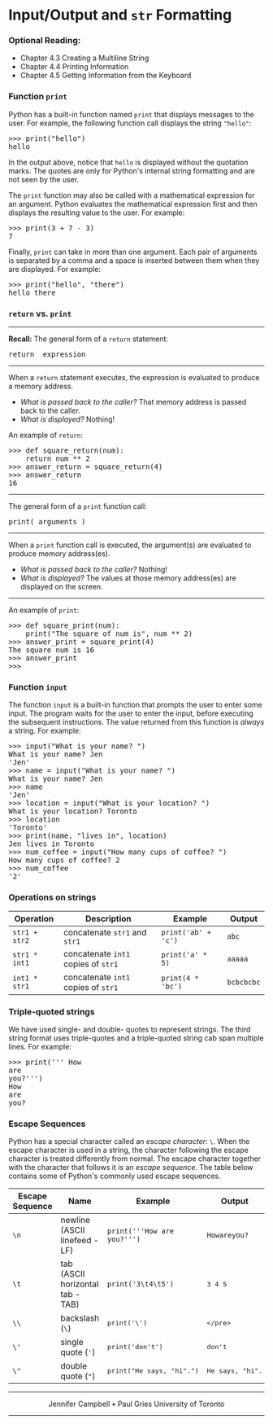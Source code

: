 # Input/Output and `str` Formatting

### Optional Reading:

*   Chapter 4.3 Creating a Multiline String
*   Chapter 4.4 Printing Information
*   Chapter 4.5 Getting Information from the Keyboard

### Function `print`

Python has a built-in function named `print` that displays messages to the user. For example, the following function call displays the string `"hello"`:

<pre>>>> print("hello")
hello
</pre>

In the output above, notice that `hello` is displayed without the quotation marks. The quotes are only for Python's internal string formatting and are not seen by the user.

The `print` function may also be called with a mathematical expression for an argument. Python evaluates the mathematical expression first and then displays the resulting value to the user. For example:

<pre>>>> print(3 + 7 - 3)
7
</pre>

Finally, `print` can take in more than one argument. Each pair of arguments is separated by a comma and a space is inserted between them when they are displayed. For example:

<pre>>>> print("hello", "there")
hello there
</pre>

### `return` vs. `print`

* * *

**Recall:** The general form of a `return` statement:

<pre>return _expression_
</pre>

* * *

When a `return` statement executes, the expression is evaluated to produce a memory address.

*   _What is passed back to the caller?_
    That memory address is passed back to the caller.
*   _What is displayed?_
    Nothing!

An example of `return`:

<pre>>>> def square_return(num):
    return num ** 2
>>> answer_return = square_return(4)  
>>> answer_return 
16      
</pre>

* * *

The general form of a `print` function call:

<pre>print(_arguments_)
</pre>

* * *

When a `print` function call is executed, the argument(s) are evaluated to produce memory address(es).

*   _What is passed back to the caller?_
    Nothing!
*   _What is displayed?_
    The values at those memory address(es) are displayed on the screen.

* * *

An example of `print`:

<pre>>>> def square_print(num):
    print("The square of num is", num ** 2)
>>> answer_print = square_print(4)
The square num is 16
>>> answer_print
>>>
</pre>

### Function `input`

The function `input` is a built-in function that prompts the user to enter some input. The program waits for the user to enter the input, before executing the subsequent instructions. The value returned from this function is _always_ a string. For example:

<pre>>>> input("What is your name? ")
What is your name? Jen
'Jen'
>>> name = input("What is your name? ")
What is your name? Jen
>>> name
'Jen'
>>> location = input("What is your location? ")
What is your location? Toronto
>>> location
'Toronto'
>>> print(name, "lives in", location)
Jen lives in Toronto
>>> num_coffee = input("How many cups of coffee? ")
How many cups of coffee? 2
>>> num_coffee
'2'
</pre>

### Operations on strings

| Operation | Description | Example | Output |
| --- | --- | --- | --- |
| `str1 + str2` | concatenate `str1` and `str1` | `print('ab' + 'c')` | `abc` |
| `str1 * int1` | concatenate `int1` copies of `str1` | `print('a' * 5)` | `aaaaa` |
| `int1 * str1` | concatenate `int1` copies of `str1` | `print(4 * 'bc')` | `bcbcbcbc` |

### Triple-quoted strings

We have used single- and double- quotes to represent strings. The third string format uses triple-quotes and a triple-quoted string cab span multiple lines. For example:

<pre>>>> print(''' How
are
you?''')
How
are 
you?
</pre>

### Escape Sequences

Python has a special character called an _escape character_: `\`. When the escape character is used in a string, the character following the escape character is treated differently from normal. The escape character together with the character that follows it is an _escape sequence_. The table below contains some of Python's commonly used escape sequences.

| Escape Sequence | Name | Example | Output |
| --- | --- | --- | --- |
| `\n` | newline (ASCII linefeed - LF) | `print('''How are you?''')` | `Howareyou?` |
| `\t` | tab (ASCII horizontal tab - TAB) | `print('3\t4\t5')` | <pre>3   4       5</pre>|
| `\\` | backslash (`\`) | <pre>print('\\')</pre>| <pre>\</pre>|
| `\'` | single quote (`'`) | <pre>print('don\'t')</pre>| <pre>don't</pre>|
| `\"` | double quote (`"`) | <pre>print("He says, \"hi\".")</pre>| <pre>He says, "hi".</pre>|

* * *

<center>Jennifer Campbell • Paul Gries
University of Toronto</center>

* * *